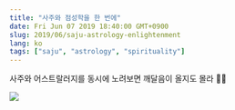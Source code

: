 ```yaml
---
title: "사주와 점성학을 한 번에"
date: Fri Jun 07 2019 18:40:00 GMT+0900
slug: 2019/06/saju-astrology-enlightenment
lang: ko
tags: ["saju", "astrology", "spirituality"]
---
```


사주와 어스트랄러지를 동시에 노려보면 깨달음이 올지도 몰라 🤹🏻

![](/img/saju-astrology-mix.jpg)
